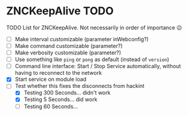 # ZNCKeepAlive TODO
TODO List for ZNCKeepAlive. Not necessarily in order of importance :wink:
- [ ] Make interval customizable (parameter inWebconfig?)
- [ ] Make command customizable (parameter?)
- [ ] Make verbosity customizable (parameter?)
- [ ] Use something like `ping` or `pong` as default (instead of `version`)
- [ ] Command line interface: Start / Stop Service automatically, without having to reconnect to the network
- [x] Start service on module load
- [ ] Test whether this fixes the disconnects from hackint
	- [x] Testing 300 Seconds... didn't work
	- [x] Testing 5 Seconds... did work
	- [ ] Testing 60 Seconds...
